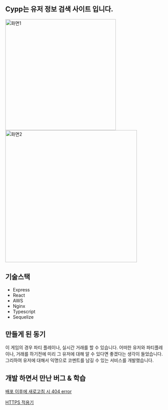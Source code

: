 ## Cypp는 유저 정보 검색 사이트 입니다.
<img width="346" alt="화면1" src="https://user-images.githubusercontent.com/24909625/229345913-31f2d3a5-4c93-4450-8687-9e8d6b59d350.PNG">
<img width="412" alt="화면2" src="https://user-images.githubusercontent.com/24909625/229345914-49ea3c70-4bea-459a-9ce7-17685cbc67a1.PNG">

## 기술스택
- Express
- React
- AWS
- Nginx
- Typescript
- Sequelize

## 만들게 된 동기
이 게임의 경우 파티 플레이나, 실시간 거래를 할 수 있습니다.
어떠한 유저와 파티플레이나, 거래를 하기전에 미리 그 유저에 대해 알 수 있다면 좋겠다는 생각이 들었습니다.
그리하여 유저에 대해서 익명으로 코멘트를 남길 수 있는 서비스를 개발했습니다.

## 개발 하면서 만난 버그 & 학습

[배포 이후에 새로고침 시 404 error](https://kjs-dev.tistory.com/entry/web-react-%EC%83%88%EB%A1%9C%EA%B3%A0%EC%B9%A8-%EC%8B%9C-404-Error) 

[HTTPS 적용기](https://kjs-dev.tistory.com/entry/HTTPS-%EC%A0%81%EC%9A%A9%EA%B8%B0-TLSSSL)   